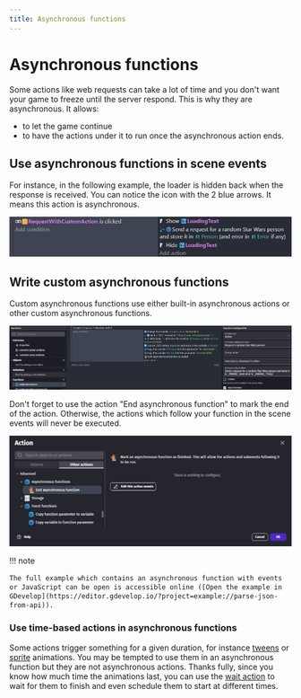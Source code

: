 ```yaml
---
title: Asynchronous functions
---
```

# Asynchronous functions

Some actions like web requests can take a lot of time and you don't want your game to freeze until the server respond. This is why they are asynchronous. It allows:
- to let the game continue
- to have the actions under it to run once the asynchronous action ends.

## Use asynchronous functions in scene events

For instance, in the following example, the loader is hidden back when the response is received. You can notice the icon with the 2 blue arrows. It means this action is asynchronous.

![](async-function-call.png)

## Write custom asynchronous functions

Custom asynchronous functions use either built-in asynchronous actions or other custom asynchronous functions.

![](async-function-events.png)

Don't forget to use the action "End asynchronous function" to mark the end of the action. Otherwise, the actions which follow your function in the scene events will never be executed.

![](end-action.png)

!!! note

    The full example which contains an asynchronous function with events or JavaScript can be open is accessible online ([Open the example in GDevelop](https://editor.gdevelop.io/?project=example://parse-json-from-api)).


### Use time-based actions in asynchronous functions

Some actions trigger something for a given duration, for instance [tweens](/gdevelop5/behaviors/tween/) or [sprite](/gdevelop5/objects/sprite/) animations. You may be tempted to use them in an asynchronous function but they are not asynchronous actions. Thanks fully, since you know how much time the animations last, you can use the [wait action](/gdevelop5/all-features/timers-and-time/wait-action/) to wait for them to finish and even schedule them to start at different times.